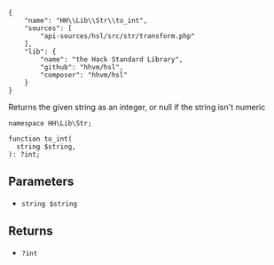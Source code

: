 ``` yamlmeta
{
    "name": "HH\\Lib\\Str\\to_int",
    "sources": [
        "api-sources/hsl/src/str/transform.php"
    ],
    "lib": {
        "name": "the Hack Standard Library",
        "github": "hhvm/hsl",
        "composer": "hhvm/hsl"
    }
}
```




Returns the given string as an integer, or null if the string isn't numeric




``` Hack
namespace HH\Lib\Str;

function to_int(
  string $string,
): ?int;
```




## Parameters




+ ` string $string `




## Returns




* ` ?int `
<!-- HHAPIDOC -->
